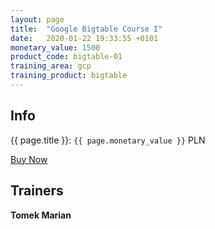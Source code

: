 ```yaml
---
layout: page
title:  "Google Bigtable Course I"
date:   2020-01-22 19:33:55 +0101
monetary_value: 1500
product_code: bigtable-01
training_area: gcp
training_product: bigtable
---
```


## Info

{{ page.title }}: <code>{{ page.monetary_value }}</code> PLN

<a href="javascript:void(0)" class="button button_block">Buy Now</a>

## Trainers

<b>Tomek Marian</b>
